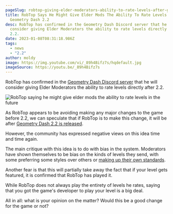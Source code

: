 ```yaml
---
pageSlug: robtop-giving-elder-moderators-ability-to-rate-levels-after-geometry-dash-2-2
title: RobTop Says He Might Give Elder Mods The Ability To Rate Levels After
  Geometry Dash 2.2
desc: RobTop has confirmed in the Geometry Dash Discord server that he will
  consider giving Elder Moderators the ability to rate levels directly after
  2.2.
date: 2023-01-08T08:31:18.986Z
tags:
  - news
  - "2.2"
author: moldy
image: https://img.youtube.com/vi/_89h4Bifz7s/hqdefault.jpg
imageSource: https://youtu.be/_89h4Bifz7s
---
```

RobTop has confirmed in the [Geometry Dash Discord server](/posts/geometry-dash-discord-server-how-to-join-request-levels/) that he will consider giving Elder Moderators the ability to rate levels directly after 2.2.

![RobTop saying he might give elder mods the ability to rate levels in the future](https://cdn.discordapp.com/attachments/392087938239954950/1061560859178057748/IMG_0613.png)

As RobTop appears to be avoiding making any major changes to the game before 2.2, we can speculate that if RobTop is to make this change, it will be after [Geometry Dash 2.2 is released](/posts/geometry-dash-2-2-release-date-confirmed-2023/).

However, the community has expressed negative views on this idea time and time again.

The main critique with this idea is to do with bias in the system. Moderators have shown themselves to be bias on the kinds of levels they send, with some preferring some styles over others or [making up their own standards](/posts/rate-standards/).

Another fear is that this will partially take away the fact that if your level gets featured, it is confirmed that RobTop has played it.

While RobTop does not always play the entirety of levels he rates, saying that you got the game's developer to play your level is a big deal.

All in all: what is your opinion on the matter? Would this be a good change for the game or not?